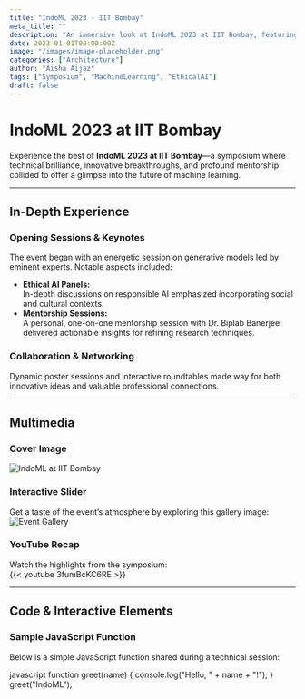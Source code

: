 ```yaml
---
title: "IndoML 2023 - IIT Bombay"
meta_title: ""
description: "An immersive look at IndoML 2023 at IIT Bombay, featuring cutting-edge sessions on generative models and ethical AI, interactive poster presentations, and inspiring mentorship moments."
date: 2023-01-01T00:00:00Z
image: "/images/image-placeholder.png"
categories: ["Architecture"]
author: "Aisha Aijaz"
tags: ["Symposium", "MachineLearning", "EthicalAI"]
draft: false
---
```


# IndoML 2023 at IIT Bombay

Experience the best of **IndoML 2023 at IIT Bombay**—a symposium where technical brilliance, innovative breakthroughs, and profound mentorship collided to offer a glimpse into the future of machine learning.

---

## In-Depth Experience

### Opening Sessions & Keynotes

The event began with an energetic session on generative models led by eminent experts. Notable aspects included:
- **Ethical AI Panels:**  
  In-depth discussions on responsible AI emphasized incorporating social and cultural contexts.
- **Mentorship Sessions:**  
  A personal, one-on-one mentorship session with Dr. Biplab Banerjee delivered actionable insights for refining research techniques.

### Collaboration & Networking

Dynamic poster sessions and interactive roundtables made way for both innovative ideas and valuable professional connections.

---

## Multimedia

### Cover Image

![IndoML at IIT Bombay](/assets/images/blogs/indoml_post3/cover.jpg)

### Interactive Slider

Get a taste of the event’s atmosphere by exploring this gallery image:  
![Event Gallery](/assets/images/blogs/indoml_post3/gallery1.jpg)

### YouTube Recap

Watch the highlights from the symposium:  
{{< youtube 3fumBcKC6RE >}}

---

## Code & Interactive Elements

### Sample JavaScript Function

Below is a simple JavaScript function shared during a technical session:

javascript
function greet(name) {
  console.log("Hello, " + name + "!");
}
greet("IndoML");